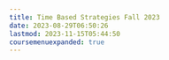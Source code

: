 ```yaml
---
title: Time Based Strategies Fall 2023
date: 2023-08-29T06:50:26
lastmod: 2023-11-15T05:44:50
coursemenuexpanded: true
---
```

